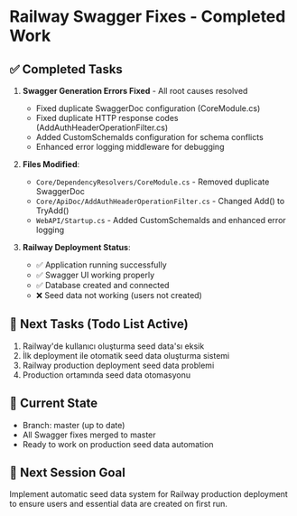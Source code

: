 # Railway Swagger Fixes - Completed Work

## ✅ Completed Tasks
1. **Swagger Generation Errors Fixed** - All root causes resolved
   - Fixed duplicate SwaggerDoc configuration (CoreModule.cs)
   - Fixed duplicate HTTP response codes (AddAuthHeaderOperationFilter.cs) 
   - Added CustomSchemaIds configuration for schema conflicts
   - Enhanced error logging middleware for debugging

2. **Files Modified**:
   - `Core/DependencyResolvers/CoreModule.cs` - Removed duplicate SwaggerDoc
   - `Core/ApiDoc/AddAuthHeaderOperationFilter.cs` - Changed Add() to TryAdd()
   - `WebAPI/Startup.cs` - Added CustomSchemaIds and enhanced error logging

3. **Railway Deployment Status**:
   - ✅ Application running successfully
   - ✅ Swagger UI working properly
   - ✅ Database created and connected
   - ❌ Seed data not working (users not created)

## 🔄 Next Tasks (Todo List Active)
1. Railway'de kullanıcı oluşturma seed data'sı eksik
2. İlk deployment ile otomatik seed data oluşturma sistemi  
3. Railway production deployment seed data problemi
4. Production ortamında seed data otomasyonu

## 📍 Current State
- Branch: master (up to date)
- All Swagger fixes merged to master
- Ready to work on production seed data automation

## 🎯 Next Session Goal
Implement automatic seed data system for Railway production deployment to ensure users and essential data are created on first run.